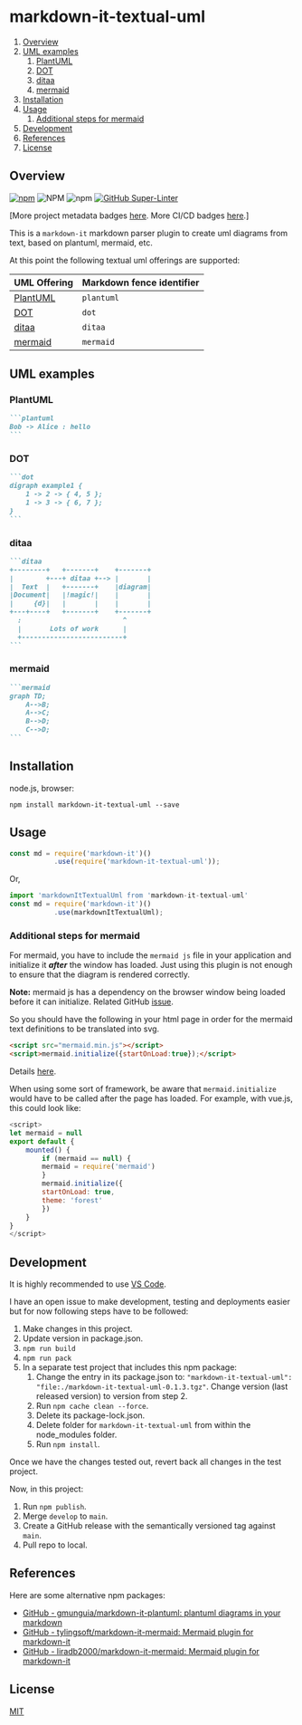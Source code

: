# markdown-it-textual-uml

1. [Overview](#overview)
2. [UML examples](#uml-examples)
   1. [PlantUML](#plantuml)
   2. [DOT](#dot)
   3. [ditaa](#ditaa)
   4. [mermaid](#mermaid)
3. [Installation](#installation)
4. [Usage](#usage)
   1. [Additional steps for mermaid](#additional-steps-for-mermaid)
5. [Development](#development)
6. [References](#references)
7. [License](#license)

## Overview

[![npm](https://img.shields.io/npm/v/markdown-it-textual-uml)](https://www.npmjs.com/package/markdown-it-textual-uml)
![NPM](https://img.shields.io/npm/l/markdown-it-textual-uml)
![npm](https://img.shields.io/npm/dw/markdown-it-textual-uml)
[![GitHub Super-Linter](https://github.com/manastalukdar/markdown-it-textual-uml/workflows/Lint%20Code%20Base/badge.svg)](https://github.com/marketplace/actions/super-linter)

[More project metadata badges [here](./documentation/project/metadata.md). More CI/CD badges [here](./documentation/development/ci-cd.md#current-status).]

This is a `markdown-it` markdown parser plugin to create uml diagrams from text, based on plantuml, mermaid, etc.

At this point the following textual uml offerings are supported:

| UML Offering                                                | Markdown fence identifier |
| ----------------------------------------------------------- | ------------------------- |
| [PlantUML](http://plantuml.com/)                            | `plantuml`                |
| [DOT](https://graphviz.gitlab.io/_pages/doc/info/lang.html) | `dot`                     |
| [ditaa](http://ditaa.sourceforge.net/)                      | `ditaa`                   |
| [mermaid](https://github.com/knsv/mermaid)                  | `mermaid`                 |

## UML examples

### PlantUML

````markdown
```plantuml
Bob -> Alice : hello
```
````

### DOT

````markdown
```dot
digraph example1 {
    1 -> 2 -> { 4, 5 };
    1 -> 3 -> { 6, 7 };
}
```
````

### ditaa

````markdown
```ditaa
+--------+   +-------+    +-------+
|        +---+ ditaa +--> |       |
|  Text  |   +-------+    |diagram|
|Document|   |!magic!|    |       |
|     {d}|   |       |    |       |
+---+----+   +-------+    +-------+
  :                         ^
  |       Lots of work      |
  +-------------------------+
```
````

### mermaid

````markdown
```mermaid
graph TD;
    A-->B;
    A-->C;
    B-->D;
    C-->D;
```
````

## Installation

node.js, browser:

```text
npm install markdown-it-textual-uml --save
```

## Usage

```javascript
const md = require('markdown-it')()
           .use(require('markdown-it-textual-uml'));
```

Or,

```javascript
import 'markdownItTextualUml from 'markdown-it-textual-uml'
const md = require('markdown-it')()
           .use(markdownItTextualUml);
```

### Additional steps for mermaid

For mermaid, you have to include the `mermaid js` file in your application and initialize it **_after_** the window has loaded. Just using this plugin is not enough to ensure that the diagram is rendered correctly.

**Note:** mermaid js has a dependency on the browser window being loaded before it can initialize. Related GitHub [issue](https://github.com/knsv/mermaid/issues/485).

So you should have the following in your html page in order for the mermaid text definitions to be translated into svg.

```html
<script src="mermaid.min.js"></script>
<script>mermaid.initialize({startOnLoad:true});</script>
```

Details [here](https://mermaidjs.github.io/#/usage?id=simple-usage-on-a-web-page).

When using some sort of framework, be aware that `mermaid.initialize` would have to be called after the page has loaded. For example, with vue.js, this could look like:

```javascript
<script>
let mermaid = null
export default {
    mounted() {
        if (mermaid == null) {
        mermaid = require('mermaid')
        }
        mermaid.initialize({
        startOnLoad: true,
        theme: 'forest'
        })
    }
}
</script>
```

## Development

It is highly recommended to use [VS Code](https://code.visualstudio.com/).

I have an open issue to make development, testing and deployments easier but for now following steps have to be followed:

1. Make changes in this project.
2. Update version in package.json.
3. `npm run build`
4. `npm run pack`
5. In a separate test project that includes this npm package:
   1. Change the entry in its package.json to: `"markdown-it-textual-uml": "file:./markdown-it-textual-uml-0.1.3.tgz"`. Change version (last released version) to version from step 2.
   2. Run `npm cache clean --force`.
   3. Delete its package-lock.json.
   4. Delete folder for `markdown-it-textual-uml` from within the node_modules folder.
   5. Run `npm install`.

Once we have the changes tested out, revert back all changes in the test project.

Now, in this project:

1. Run `npm publish`.
2. Merge `develop` to `main`.
3. Create a GitHub release with the semantically versioned tag against `main`.
4. Pull repo to local.

## References

Here are some alternative npm packages:

- [GitHub - gmunguia/markdown-it-plantuml: plantuml diagrams in your markdown](https://github.com/gmunguia/markdown-it-plantuml)
- [GitHub - tylingsoft/markdown-it-mermaid: Mermaid plugin for markdown-it](https://github.com/tylingsoft/markdown-it-mermaid)
- [GitHub - liradb2000/markdown-it-mermaid: Mermaid plugin for markdown-it](https://github.com/liradb2000/markdown-it-mermaid)

## License

[MIT](https://github.com/manastalukdar/markdown-it-textual-uml/blob/main/LICENSE)
